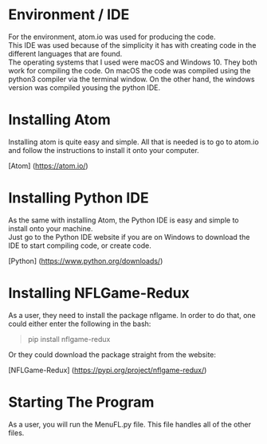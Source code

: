 # Environment / IDE

For the environment, atom.io was used for producing the code.  
This IDE was used because of the simplicity it has with creating code in the different languages that are found.  
The operating systems that I used were macOS and Windows 10.  They both work for compiling the code.  On macOS 
the code was compiled using the python3 compiler via the terminal window. On the other hand, the windows version 
was compiled yousing the python IDE.

# Installing Atom

 Installing atom is quite easy and simple.  All that is needed is to go to atom.io and follow the instructions to 
 install it onto your computer.
 
 [Atom] (https://atom.io/)
 
 # Installing Python IDE
 
  As the same with installing Atom, the Python IDE is easy and simple to install onto your machine.  
  Just go to the Python IDE website if you are on Windows to download the IDE to start compiling code, or
  create code.
  
  [Python] (https://www.python.org/downloads/)
  
 # Installing NFLGame-Redux
 
 As a user, they need to install the package nflgame.  In order to do that, one could either enter the following in the bash:
 
 > pip install nflgame-redux
 
 Or they could download the package straight from the website:
 
 [NFLGame-Redux] (https://pypi.org/project/nflgame-redux/)
 
 # Starting The Program
 
 As a user, you will run the MenuFL.py file.  This file handles all of the other files.
